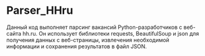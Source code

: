 # Parser_HHru

Данный код выполняет парсинг вакансий Python-разработчиков с веб-сайта hh.ru. Он использует библиотеки requests, BeautifulSoup и json для получения данных с веб-страницы, извлечения необходимой информации и сохранения результатов в файл JSON.
